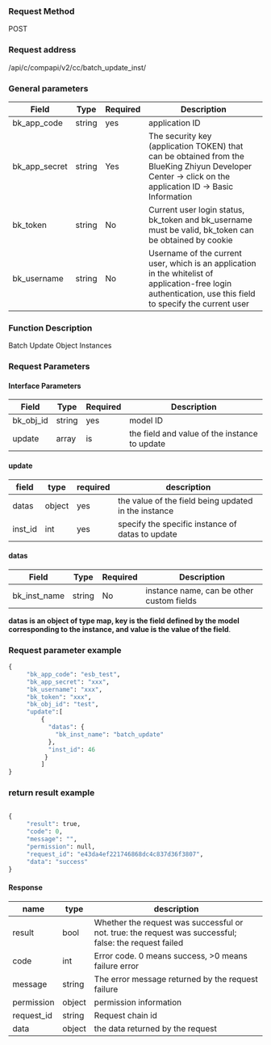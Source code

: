 ### Request Method

POST


### Request address

/api/c/compapi/v2/cc/batch_update_inst/


### General parameters

| Field | Type | Required | Description |
|-----------|------------|--------|------------|
| bk_app_code | string | yes | application ID |
| bk_app_secret| string | Yes | The security key (application TOKEN) that can be obtained from the BlueKing Zhiyun Developer Center -> click on the application ID -> Basic Information |
| bk_token | string | No | Current user login status, bk_token and bk_username must be valid, bk_token can be obtained by cookie |
| bk_username | string | No | Username of the current user, which is an application in the whitelist of application-free login authentication, use this field to specify the current user |


### Function Description

Batch Update Object Instances

### Request Parameters



#### Interface Parameters

| Field | Type | Required | Description |
|---------------------|-------------|--------|------------------------------------|
| bk_obj_id | string | yes | model ID |
| update | array| is | the field and value of the instance to update |

#### update
| field | type | required | description |
|--------------|--------|-------|--------------------------------|
| datas | object | yes | the value of the field being updated in the instance | 
| inst_id | int | yes | specify the specific instance of datas to update |

#### datas
| Field | Type | Required | Description |
|--------------|--------|-------|--------------------------------|
| bk_inst_name | string | No | instance name, can be other custom fields |

**datas is an object of type map, key is the field defined by the model corresponding to the instance, and value is the value of the field**.


### Request parameter example

```Python
{
     "bk_app_code": "esb_test",
     "bk_app_secret": "xxx",
     "bk_username": "xxx",
     "bk_token": "xxx",
     "bk_obj_id": "test",
     "update":[
         {
           "datas": {
             "bk_inst_name": "batch_update"
           },
           "inst_id": 46
          }
         ]
}
```


### return result example

```python

{
     "result": true,
     "code": 0,
     "message": "",
     "permission": null,
     "request_id": "e43da4ef221746868dc4c837d36f3807",
     "data": "success"
}
```

#### Response

| name | type | description |
| ------- | ------ | ------------------------------------- |
| result | bool | Whether the request was successful or not. true: the request was successful; false: the request failed |
| code | int | Error code. 0 means success, >0 means failure error |
| message | string | The error message returned by the request failure | | permission | object |
| permission | object | permission information |
| request_id | string | Request chain id |
| data | object | the data returned by the request | | permission | object | permission information